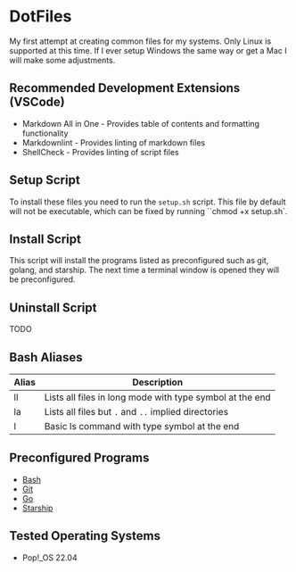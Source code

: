 # DotFiles

My first attempt at creating common files for my systems. Only Linux is supported at this time. If I ever setup Windows the same way or get a Mac I will make some adjustments.

## Recommended Development Extensions (VSCode)

* Markdown All in One - Provides table of contents and formatting functionality
* Markdownlint - Provides linting of markdown files
* ShellCheck - Provides linting of script files

## Setup Script

To install these files you need to run the `setup.sh` script. This file by default will not be executable, which can be fixed by running ``chmod +x setup.sh`.

## Install Script

This script will install the programs listed as preconfigured such as git, golang, and starship. The next time a terminal window is opened they will be preconfigured.

## Uninstall Script

TODO

## Bash Aliases

| Alias | Description                                              |
| ----- | -------------------------------------------------------- |
| ll    | Lists all files in long mode with type symbol at the end |
| la    | Lists all files but `.` and `..` implied directories     |
| l     | Basic ls command with type symbol at the end             |

## Preconfigured Programs

* [Bash](https://www.gnu.org/software/bash/)
* [Git](https://git-scm.com/)
* [Go](https://go.dev/)
* [Starship](https://starship.rs/)

## Tested Operating Systems

* Pop!_OS 22.04
